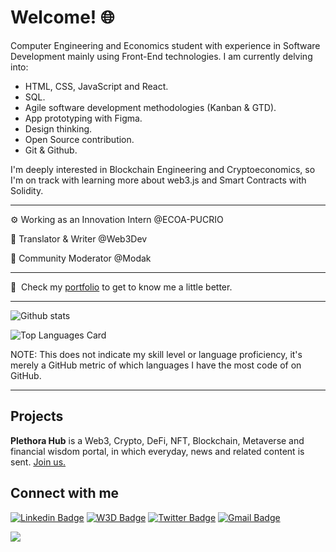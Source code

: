 # Welcome! 🌐

Computer Engineering and Economics student with experience in Software Development mainly using Front-End technologies. I am currently delving into:

- HTML, CSS, JavaScript and React.
- SQL.
- Agile software development methodologies (Kanban & GTD).
- App prototyping with Figma.
- Design thinking.
- Open Source contribution.
- Git & Github.

I'm deeply interested in Blockchain Engineering and Cryptoeconomics, so I'm on track with learning more about web3.js and Smart Contracts with Solidity.

---

⚙️ Working as an Innovation Intern @ECOA-PUCRIO

🦄 Translator & Writer @Web3Dev

🤖 Community Moderator @Modak

---

📄 &nbsp;Check my [portfolio](https://junowoz.xyz) to get to know me a little better.

---

![Github stats](https://github-readme-stats.vercel.app/api?username=junowoz&theme=default&show_icons=true&count_private=true)

![Top Languages Card](https://github-readme-stats.vercel.app/api/top-langs/?username=junowoz&layout=compact)

NOTE: This does not indicate my skill level or language proficiency, it's merely a GitHub metric of which languages I have the most code of on GitHub.

---

## Projects
<strong>Plethora Hub</strong> is a Web3, Crypto, DeFi, NFT, Blockchain, Metaverse and financial wisdom portal, in which everyday, news and related content is sent. [Join us.](https://chat.whatsapp.com/DGiL42WALsVKBJ0Z6Ksiwf)

## Connect with me

[![Linkedin Badge](https://img.shields.io/badge/-Linkedin-blue?style=flat-square&logo=Linkedin&logoColor=white&link=https://www.linkedin.com/in/juanjosegouveac/)](https://www.linkedin.com/in/juanjosegouveac/) 
[![W3D Badge](https://img.shields.io/badge/W3D-Web3Dev-green)](https://es.w3d.community/junowoz/)
[![Twitter Badge](https://img.shields.io/badge/-Twitter-1ca0f1?style=flat-square&labelColor=1ca0f1&logo=twitter&logoColor=white&link=https://twitter.com/junow0z)](https://twitter.com/junow0z) 
[![Gmail Badge](https://img.shields.io/badge/-junogouvea@gmail.com-c14438?style=flat-square&logo=Gmail&logoColor=white&link=mailto:junogouvea@gmail.com)](mailto:junogouvea@gmail.com)

![](https://komarev.com/ghpvc/?username=junowoz&style=flat)